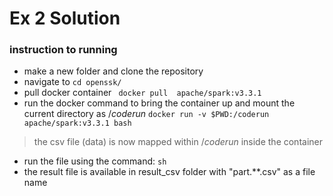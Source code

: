 # Ex 2 Solution

### instruction to running 
- make a new folder and clone the repository
- navigate to ``` cd openssk/ ```
- pull docker container 
``` docker pull  apache/spark:v3.3.1```
- run the docker command to bring the container up and mount the current directory as $/coderun$
``` docker run -v $PWD:/coderun apache/spark:v3.3.1 bash ```
> the csv file (data) is now mapped within $/coderun$ inside the container
- run the file using the command: 
``` sh ```
- the result file is available in result_csv folder with "part.**.csv" as a file name

